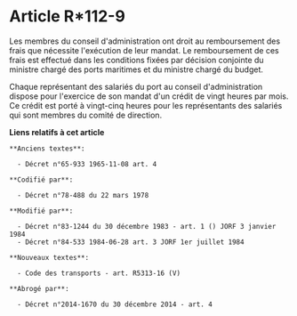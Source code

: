 # Article R*112-9

Les membres du conseil d'administration ont droit au remboursement des frais que nécessite l'exécution de leur mandat. Le
remboursement de ces frais est effectué dans les conditions fixées par décision conjointe du ministre chargé des ports
maritimes et du ministre chargé du budget.

Chaque représentant des salariés du port au conseil d'administration dispose pour l'exercice de son mandat d'un crédit de
vingt heures par mois. Ce crédit est porté à vingt-cinq heures pour les représentants des salariés qui sont membres du comité
de direction.

**Liens relatifs à cet article**

	**Anciens textes**:

	  - Décret n°65-933 1965-11-08 art. 4

	**Codifié par**:

	  - Décret n°78-488 du 22 mars 1978

	**Modifié par**:

	  - Décret n°83-1244 du 30 décembre 1983 - art. 1 () JORF 3 janvier 1984
	  - Décret n°84-533 1984-06-28 art. 3 JORF 1er juillet 1984

	**Nouveaux textes**:

	  - Code des transports - art. R5313-16 (V)

	**Abrogé par**:

	  - Décret n°2014-1670 du 30 décembre 2014 - art. 4
